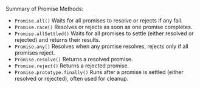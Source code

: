 Summary of Promise Methods:

- `Promise.all()` Waits for all promises to resolve or rejects if any fail.
- `Promise.race()` Resolves or rejects as soon as one promise completes.
- `Promise.allSettled()` Waits for all promises to settle (either resolved or rejected) and returns their results.
- `Promise.any()` Resolves when any promise resolves, rejects only if all promises reject.
- `Promise.resolve()` Returns a resolved promise.
- `Promise.reject()` Returns a rejected promise.
- `Promise.prototype.finally()` Runs after a promise is settled (either resolved or rejected), often used for cleanup.
